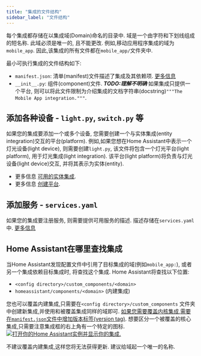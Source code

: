 ```yaml
---
title: "集成的文件结构"
sidebar_label: "文件结构"
---
```


每个集成都存储在以集成域(Domain)命名的目录中. 域是一个由字符和下划线组成的短名称. 此域必须是唯一的, 且不能更改. 例如,移动应用程序集成的域为`mobile_app`. 因此,该集成的所有文件都在`mobile_app/`文件夹中.

最小可执行集成的文件结构如下:

- `manifest.json`: 清单(manifest)文件描述了集成及其依赖项. [更多信息](creating_integration_manifest.md)
- `__init__.py`: 组件(component)文件. ***TODO:理解不明确*** 如果集成只提供一个平台, 则可以将此文件限制为介绍集成的文档字符串(docstring)`"""The Mobile App integration."""`.

## 添加各种设备 - `light.py`, `switch.py` 等

如果您的集成要添加一个或多个设备, 您需要创建一个与实体集成(entity integration)交互的平台(platform). 例如,如果您想在Home Assistant中表示一个灯光设备(light device), 则需要创建`light.py`, 该文件将包含一个灯光平台(light platform), 用于灯光集成(light integration). 该平台(light platform)将负责与灯光设备(light device)交互, 并将其表示为实体(entity). 

- 更多信息 [可用的实体集成](core/entity.md).
- 更多信息 [创建平台](creating_platform_index.md).

## 添加服务 - `services.yaml`

如果您的集成要注册服务, 则需要提供可用服务的描述. 描述存储在`services.yaml`中. [更多信息](dev_101_services.md)

## Home Assistant在哪里查找集成
当Home Assistant发现配置文件中引用了目标集成的域(例如`mobile_app:`), 或者另一个集成依赖目标集成时, 将查找这个集成. Home Assistant将查找以下位置:

- `<config directory>/custom_components/<domain>`
- `homeassistant/components/<domain>` (内建集成)

您也可以覆盖内建集成,只需要在`<config directory>/custom_components` 文件夹中创建新集成,并使用和被覆盖集成同样的域即可. [如果您需要覆盖内核集成,需要在`manifest.json`文件中增加版本标签(version tag)](creating_integration_manifest/#version). 想要区分一个被覆盖的核心集成,只需要注意集成框的右上角有一个特定的图标. [![打开你的Home Assistant实例并显示你的集成.](https://my.home-assistant.io/badges/integrations.svg)](https://my.home-assistant.io/redirect/integrations/)

不建议覆盖内建集成,这样您将无法获得更新. 建议给域起一个唯一的名称.
